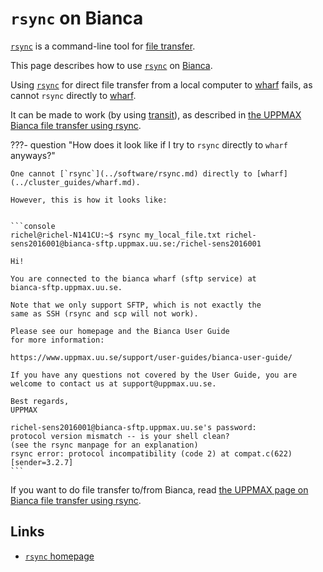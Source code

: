 # `rsync` on Bianca

[`rsync`](../software/rsync.md) is a command-line tool
for [file transfer](../cluster_guides/file_transfer.md).

This page describes how to use [`rsync`](../software/rsync.md) on [Bianca](../cluster_guides/bianca.md).

Using [`rsync`](../software/rsync.md) for direct file transfer
from a local computer to [wharf](../cluster_guides/wharf.md) fails,
as cannot `rsync` directly to [wharf](../cluster_guides/wharf.md).

It can be made to work (by using [transit](../cluster_guides/transit.md)), as described in
[the UPPMAX Bianca file transfer using rsync](../software/bianca_file_transfer_using_rsync.md).


???- question "How does it look like if I try to `rsync` directly to `wharf` anyways?"

    One cannot [`rsync`](../software/rsync.md) directly to [wharf](../cluster_guides/wharf.md).

    However, this is how it looks like:


    ```console
    richel@richel-N141CU:~$ rsync my_local_file.txt richel-sens2016001@bianca-sftp.uppmax.uu.se:/richel-sens2016001

    Hi!

    You are connected to the bianca wharf (sftp service) at
    bianca-sftp.uppmax.uu.se.

    Note that we only support SFTP, which is not exactly the
    same as SSH (rsync and scp will not work).

    Please see our homepage and the Bianca User Guide
    for more information:

    https://www.uppmax.uu.se/support/user-guides/bianca-user-guide/

    If you have any questions not covered by the User Guide, you are
    welcome to contact us at support@uppmax.uu.se.

    Best regards,
    UPPMAX

    richel-sens2016001@bianca-sftp.uppmax.uu.se's password:
    protocol version mismatch -- is your shell clean?
    (see the rsync manpage for an explanation)
    rsync error: protocol incompatibility (code 2) at compat.c(622) [sender=3.2.7]
    ```

If you want to do file transfer to/from Bianca,
read [the UPPMAX page on Bianca file transfer using rsync](../software/bianca_file_transfer_using_rsync.md).

## Links

- [`rsync` homepage](https://rsync.samba.org/)
